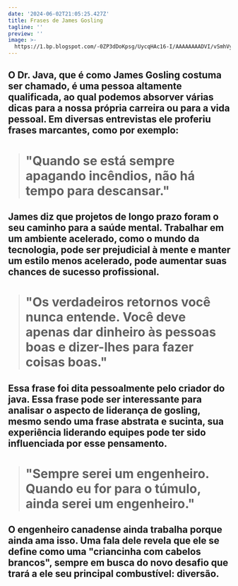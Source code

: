 ```yaml
---
date: '2024-06-02T21:05:25.427Z'
title: Frases de James Gosling
tagline: ''
preview: ''
image: >-
  https://1.bp.blogspot.com/-0ZP3dDoKpsg/UycqHAc16-I/AAAAAAAADVI/vSmhVytlk8M/s1600/James_Gosling.jpg
---
```

## O Dr. Java, que é como James Gosling costuma ser chamado, é uma pessoa altamente qualificada, ao qual podemos absorver várias dicas para a nossa própria carreira ou para a vida pessoal. Em diversas entrevistas ele proferiu frases marcantes, como por exemplo:

># "Quando se está sempre apagando incêndios, não há tempo para descansar."

## James diz que projetos de longo prazo foram o seu caminho para a saúde mental. Trabalhar em um ambiente acelerado, como o mundo da tecnologia, pode ser prejudicial à mente e manter um estilo menos acelerado, pode aumentar suas chances de sucesso profissional.

># "Os verdadeiros retornos você nunca entende. Você deve apenas dar dinheiro às pessoas boas e dizer-lhes para fazer coisas boas." 

## Essa frase foi dita pessoalmente pelo criador do java. Essa frase pode ser interessante para analisar o aspecto de liderança de gosling, mesmo sendo uma frase abstrata e sucinta, sua experiência liderando equipes pode ter sido influenciada por esse pensamento.

># "Sempre serei um engenheiro. Quando eu for para o túmulo, ainda serei um engenheiro."

## O engenheiro canadense ainda trabalha porque ainda ama isso. Uma fala dele revela que ele se define como uma "criancinha com cabelos brancos", sempre em busca do novo desafio que trará a ele seu principal combustível: diversão.
